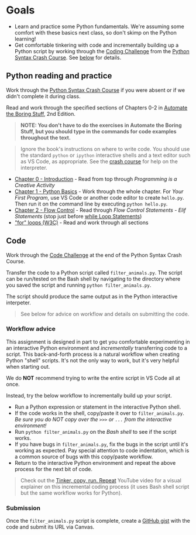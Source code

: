 # Goals

* Learn and practice some Python fundamentals. We're assuming some comfort with these basics next class, so don't skimp on the Python learning!
* Get comfortable tinkering with code and incrementally building up a Python script by working through the [Coding Challenge](#code) from the [Python Syntax Crash Course](/docs/python/python_syntax_crash_course.md). See [below](#code) for details.

## Python reading and practice

Work through the [Python Syntax Crash Course](/docs/python/python_syntax_crash_course.md) if you were absent or if we didn't complete it during class.

Read and work through the specified sections of Chapters 0-2 in [Automate the Boring Stuff][], 2nd Edition.

> **NOTE: You don't have to do the exercises in Automate the Boring Stuff, but you should type in the commands for code examples throughout the text.** 

> Ignore the book's instructions on where to write code. You should use the standard `python` or `ipython` interactive shells and a text editor such as VS Code, as appropriate. See the [crash course](/docs/python/python_syntax_crash_course.md#choose-a-shell) for help on the interpreter.

* [Chapter 0 - Introduction](https://automatetheboringstuff.com/2e/chapter0/) - Read from top through *Programming is a Creative Activity*
* [Chapter 1 - Python Basics](https://automatetheboringstuff.com/2e/chapter1/) - Work through the whole chapter. For *Your First Program*, use VS Code or another code editor to create `hello.py`. Then run it on the command line by executing `python hello.py`.
* [Chapter 2 - Flow Control](https://automatetheboringstuff.com/2e/chapter2/) - Read through *Flow Control Statements - Elif Statements* (stop just before [while Loop Statements](https://automatetheboringstuff.com/2e/chapter2/#calibre_link-121))
* ["for" loops (W3C)](https://www.w3schools.com/python/python_for_loops.asp) - Read and work through all sections

## Code

Work through the [Code Challenge](/docs/python/python_syntax_crash_course.md#code-challenge) at the end of the Python Syntax Crash Course.

Transfer the code to a Python script called `filter_animals.py`. The script can be run/tested on the Bash shell by navigating to the directory where you saved the script and running `python filter_animals.py`.

The script should produce the same output as in the Python interactive interpeter. 

> See below for advice on workflow and details on submitting the code.

### Workflow advice

This assignment is designed in part to get you comfortable experimenting in an interactive Python environment and *incrementally* transferring code to a script. This back-and-forth process is a natural workflow when creating Python "shell" scripts. It's not the only way to work, but it's very helpful when starting out.

We do **NOT** recommend trying to write the entire script in VS Code all at once.

Instead, try the below workflow to incrementally build up your script.

* Run a Python expression or statement in the interactive Python shell.
* If the code works in the shell, copy/paste it over to `filter_animals.py`. *Be sure you do NOT copy over the `>>>` or `...` from the interactive environment!*
* Run `python filter_animals.py` on the *Bash shell* to see if the script works.
* If you have bugs in `filter_animals.py`, fix the bugs in the script until it's working as expected. Pay special attention to code indentation, which is a common source of bugs with this copy/paste workflow.
* Return to the interactive Python environment and repeat the above process for the next bit of code.

> Check out the [Tinker, copy, run. Repeat](https://youtu.be/uHO3YErEJqg) YouTube video for a visual explainer on this incremental coding process (it uses Bash shell script but the same workflow works for Python).

### Submission

Once the `filter_animals.py` script is complete, create a [GitHub gist](https://docs.github.com/en/free-pro-team@latest/github/writing-on-github/creating-gists#creating-a-gist) with the code and submit its URL via Canvas.


[Automate the Boring Stuff]: https://automatetheboringstuff.com/2e/
